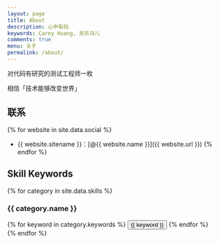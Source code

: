 ```yaml
---
layout: page
title: About
description: 心中有码
keywords: Carey Huang, 欢乐马儿
comments: true
menu: 关于
permalink: /about/
---
```


对代码有研究的测试工程师一枚

相信「技术能够改变世界」

## 联系

{% for website in site.data.social %}
* {{ website.sitename }}：[@{{ website.name }}]({{ website.url }})
{% endfor %}

## Skill Keywords

{% for category in site.data.skills %}
### {{ category.name }}
<div class="btn-inline">
{% for keyword in category.keywords %}
<button class="btn btn-outline" type="button">{{ keyword }}</button>
{% endfor %}
</div>
{% endfor %}
